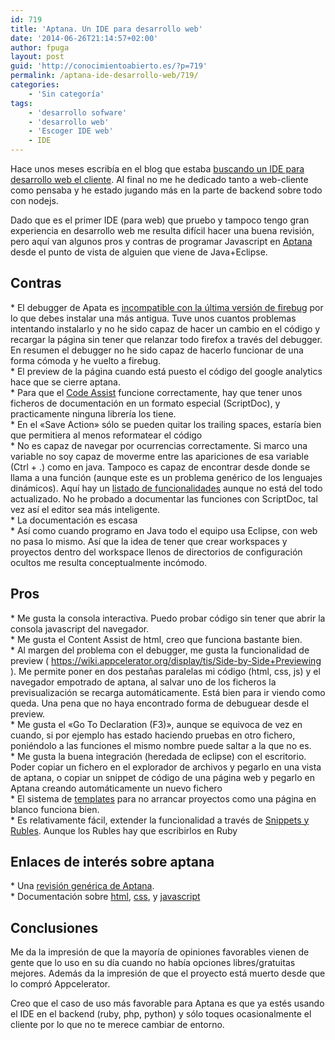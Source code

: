 ```yaml
---
id: 719
title: 'Aptana. Un IDE para desarrollo web'
date: '2014-06-26T21:14:57+02:00'
author: fpuga
layout: post
guid: 'http://conocimientoabierto.es/?p=719'
permalink: /aptana-ide-desarrollo-web/719/
categories:
    - 'Sin categoría'
tags:
    - 'desarrollo sofware'
    - 'desarrollo web'
    - 'Escoger IDE web'
    - IDE
---
```


Hace unos meses escribía en el blog que estaba [buscando un IDE para desarrollo web el cliente](http://conocimientoabierto.es/ide-desarrollo-web-cliente/604/). Al final no me he dedicado tanto a web-cliente como pensaba y he estado jugando más en la parte de backend sobre todo con nodejs.

Dado que es el primer IDE (para web) que pruebo y tampoco tengo gran experiencia en desarrollo web me resulta difícil hacer una buena revisión, pero aquí van algunos pros y contras de programar Javascript en [Aptana](http://aptana.com/) desde el punto de vista de alguien que viene de Java+Eclipse.

## Contras

\* El debugger de Apata es [incompatible con la última versión de firebug](< http://stackoverflow.com/questions/11532388/socket-connection-error-when-debugging-php-js-on-aptana-3>) por lo que debes instalar una más antigua. Tuve unos cuantos problemas intentando instalarlo y no he sido capaz de hacer un cambio en el código y recargar la página sin tener que relanzar todo firefox a través del debugger. En resumen el debugger no he sido capaz de hacerlo funcionar de una forma cómoda y he vuelto a firebug.  
\* El preview de la página cuando está puesto el código del google analytics hace que se cierre aptana.  
\* Para que el [Code Assist](https://wiki.appcelerator.org/display/guides2/About+Content+Assist) funcione correctamente, hay que tener unos ficheros de documentación en un formato especial (ScriptDoc), y practicamente ninguna librería los tiene.  
\* En el «Save Action» sólo se pueden quitar los trailing spaces, estaría bien que permitiera al menos reformatear el código  
\* No es capaz de navegar por ocurrencias correctamente. Si marco una variable no soy capaz de moverme entre las apariciones de esa variable (Ctrl + .) como en java. Tampoco es capaz de encontrar desde donde se llama a una función (aunque este es un problema genérico de los lenguajes dinámicos). Aquí hay un [listado de funcionalidades](https://wiki.appcelerator.org/display/tis/Editor+Feature+Matrix) aunque no está del todo actualizado. No he probado a documentar las funciones con ScriptDoc, tal vez así el editor sea más inteligente.  
\* La documentación es escasa  
\* Así como cuando programo en Java todo el equipo usa Eclipse, con web no pasa lo mismo. Así que la idea de tener que crear workspaces y proyectos dentro del workspace llenos de directorios de configuración ocultos me resulta conceptualmente incómodo.

## Pros

\* Me gusta la consola interactiva. Puedo probar código sin tener que abrir la consola javascript del navegador.  
\* Me gusta el Content Assist de html, creo que funciona bastante bien.  
\* Al margen del problema con el debugger, me gusta la funcionalidad de preview ( https://wiki.appcelerator.org/display/tis/Side-by-Side+Previewing ). Me permite poner en dos pestañas paralelas mi código (html, css, js) y el navegador empotrado de aptana, al salvar uno de los ficheros la previsualización se recarga automáticamente. Está bien para ir viendo como queda. Una pena que no haya encontrado forma de debuguear desde el preview.  
\* Me gusta el «Go To Declaration (F3)», aunque se equivoca de vez en cuando, si por ejemplo has estado haciendo pruebas en otro fichero, poniéndolo a las funciones el mismo nombre puede saltar a la que no es.  
\* Me gusta la buena integración (heredada de eclipse) con el escritorio. Poder copiar un fichero en el explorador de archivos y pegarlo en una vista de aptana, o copiar un snippet de código de una página web y pegarlo en Aptana creando automáticamente un nuevo fichero  
\* El sistema de [templates](https://wiki.appcelerator.org/display/guides2/Templates) para no arrancar proyectos como una página en blanco funciona bien.  
\* Es relativamente fácil, extender la funcionalidad a través de [Snippets y ](https://wiki.appcelerator.org/display/guides2/Snippets)[Rubles](https://wiki.appcelerator.org/display/tis/Rubles). Aunque los Rubles hay que escribirlos en Ruby

## Enlaces de interés sobre aptana

\* Una [revisión genérica de Aptana](< http://www.htmlgoodies.com/beyond/webmaster/toolbox/review-of-aptana-studio-3.html#fbid=dy5qeBG2S9b>).  
\* Documentación sobre [html](https://wiki.appcelerator.org/display/guides2/HTML+Development), [css](https://wiki.appcelerator.org/display/guides2/CSS+Development), y [javascript](https://wiki.appcelerator.org/display/tis/JavaScript+Development)

## Conclusiones

Me da la impresión de que la mayoría de opiniones favorables vienen de gente que lo uso en su día cuando no había opciones libres/gratuitas mejores. Además da la impresión de que el proyecto está muerto desde que lo compró Appcelerator.

Creo que el caso de uso más favorable para Aptana es que ya estés usando el IDE en el backend (ruby, php, python) y sólo toques ocasionalmente el cliente por lo que no te merece cambiar de entorno.